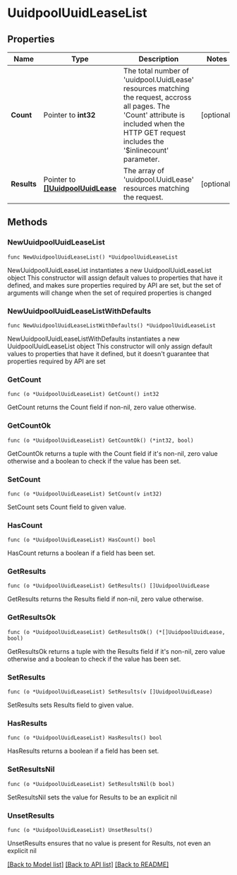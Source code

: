 # UuidpoolUuidLeaseList

## Properties

Name | Type | Description | Notes
------------ | ------------- | ------------- | -------------
**Count** | Pointer to **int32** | The total number of &#39;uuidpool.UuidLease&#39; resources matching the request, accross all pages. The &#39;Count&#39; attribute is included when the HTTP GET request includes the &#39;$inlinecount&#39; parameter. | [optional] 
**Results** | Pointer to [**[]UuidpoolUuidLease**](UuidpoolUuidLease.md) | The array of &#39;uuidpool.UuidLease&#39; resources matching the request. | [optional] 

## Methods

### NewUuidpoolUuidLeaseList

`func NewUuidpoolUuidLeaseList() *UuidpoolUuidLeaseList`

NewUuidpoolUuidLeaseList instantiates a new UuidpoolUuidLeaseList object
This constructor will assign default values to properties that have it defined,
and makes sure properties required by API are set, but the set of arguments
will change when the set of required properties is changed

### NewUuidpoolUuidLeaseListWithDefaults

`func NewUuidpoolUuidLeaseListWithDefaults() *UuidpoolUuidLeaseList`

NewUuidpoolUuidLeaseListWithDefaults instantiates a new UuidpoolUuidLeaseList object
This constructor will only assign default values to properties that have it defined,
but it doesn't guarantee that properties required by API are set

### GetCount

`func (o *UuidpoolUuidLeaseList) GetCount() int32`

GetCount returns the Count field if non-nil, zero value otherwise.

### GetCountOk

`func (o *UuidpoolUuidLeaseList) GetCountOk() (*int32, bool)`

GetCountOk returns a tuple with the Count field if it's non-nil, zero value otherwise
and a boolean to check if the value has been set.

### SetCount

`func (o *UuidpoolUuidLeaseList) SetCount(v int32)`

SetCount sets Count field to given value.

### HasCount

`func (o *UuidpoolUuidLeaseList) HasCount() bool`

HasCount returns a boolean if a field has been set.

### GetResults

`func (o *UuidpoolUuidLeaseList) GetResults() []UuidpoolUuidLease`

GetResults returns the Results field if non-nil, zero value otherwise.

### GetResultsOk

`func (o *UuidpoolUuidLeaseList) GetResultsOk() (*[]UuidpoolUuidLease, bool)`

GetResultsOk returns a tuple with the Results field if it's non-nil, zero value otherwise
and a boolean to check if the value has been set.

### SetResults

`func (o *UuidpoolUuidLeaseList) SetResults(v []UuidpoolUuidLease)`

SetResults sets Results field to given value.

### HasResults

`func (o *UuidpoolUuidLeaseList) HasResults() bool`

HasResults returns a boolean if a field has been set.

### SetResultsNil

`func (o *UuidpoolUuidLeaseList) SetResultsNil(b bool)`

 SetResultsNil sets the value for Results to be an explicit nil

### UnsetResults
`func (o *UuidpoolUuidLeaseList) UnsetResults()`

UnsetResults ensures that no value is present for Results, not even an explicit nil

[[Back to Model list]](../README.md#documentation-for-models) [[Back to API list]](../README.md#documentation-for-api-endpoints) [[Back to README]](../README.md)



